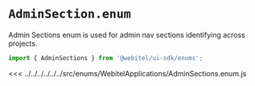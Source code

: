 # `AdminSection.enum`

Admin Sections enum is used for admin nav sections identifying across projects.

```js
import { AdminSections } from '@webitel/ui-sdk/enums';
```

<<< ../../../../../../src/enums/WebitelApplications/AdminSections.enum.js

